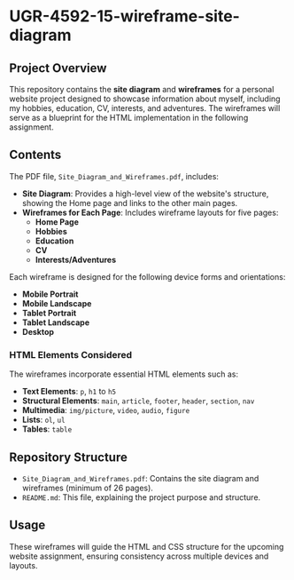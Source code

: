 # UGR-4592-15-wireframe-site-diagram

## Project Overview
This repository contains the **site diagram** and **wireframes** for a personal website project designed to showcase information about myself, including my hobbies, education, CV, interests, and adventures. The wireframes will serve as a blueprint for the HTML implementation in the following assignment.

## Contents
The PDF file, `Site_Diagram_and_Wireframes.pdf`, includes:
- **Site Diagram**: Provides a high-level view of the website's structure, showing the Home page and links to the other main pages.
- **Wireframes for Each Page**: Includes wireframe layouts for five pages:
  - **Home Page**
  - **Hobbies**
  - **Education**
  - **CV**
  - **Interests/Adventures**

Each wireframe is designed for the following device forms and orientations:
  - **Mobile Portrait**
  - **Mobile Landscape**
  - **Tablet Portrait**
  - **Tablet Landscape**
  - **Desktop**

### HTML Elements Considered
The wireframes incorporate essential HTML elements such as:
- **Text Elements**: `p`, `h1` to `h5`
- **Structural Elements**: `main`, `article`, `footer`, `header`, `section`, `nav`
- **Multimedia**: `img/picture`, `video`, `audio`, `figure`
- **Lists**: `ol`, `ul`
- **Tables**: `table`

## Repository Structure
- `Site_Diagram_and_Wireframes.pdf`: Contains the site diagram and wireframes (minimum of 26 pages).
- `README.md`: This file, explaining the project purpose and structure.

## Usage
These wireframes will guide the HTML and CSS structure for the upcoming website assignment, ensuring consistency across multiple devices and layouts.

